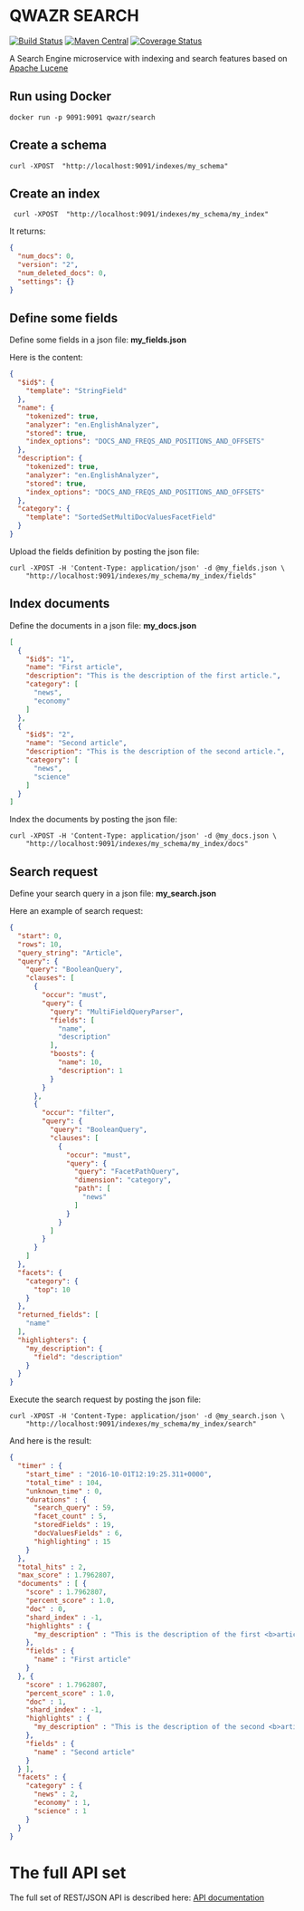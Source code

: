 QWAZR SEARCH
============

[![Build Status](https://travis-ci.org/qwazr/search.svg?branch=master)](https://travis-ci.org/qwazr/search)
[![Maven Central](https://maven-badges.herokuapp.com/maven-central/com.qwazr/qwazr-search/badge.svg)](https://maven-badges.herokuapp.com/maven-central/com.qwazr/qwazr-search)
[![Coverage Status](https://coveralls.io/repos/github/qwazr/search/badge.svg?branch=master)](https://coveralls.io/github/qwazr/search?branch=master)

A Search Engine microservice with indexing and search features based on
[Apache Lucene](https://lucene.apache.org/core/)

## Run using Docker

    docker run -p 9091:9091 qwazr/search
    

## Create a schema

    curl -XPOST  "http://localhost:9091/indexes/my_schema"

## Create an index

     curl -XPOST  "http://localhost:9091/indexes/my_schema/my_index"
  
It returns:

```json
{
  "num_docs": 0,
  "version": "2",
  "num_deleted_docs": 0,
  "settings": {}
}
```

## Define some fields

Define some fields in a json file: **my_fields.json**
 
Here is the content:

```json
{
  "$id$": {
    "template": "StringField"
  },
  "name": {
    "tokenized": true,
    "analyzer": "en.EnglishAnalyzer",
    "stored": true,
    "index_options": "DOCS_AND_FREQS_AND_POSITIONS_AND_OFFSETS"
  },
  "description": {
    "tokenized": true,
    "analyzer": "en.EnglishAnalyzer",
    "stored": true,
    "index_options": "DOCS_AND_FREQS_AND_POSITIONS_AND_OFFSETS"
  },
  "category": {
    "template": "SortedSetMultiDocValuesFacetField"
  }
}
```

Upload the fields definition by posting the json file:

    curl -XPOST -H 'Content-Type: application/json' -d @my_fields.json \
        "http://localhost:9091/indexes/my_schema/my_index/fields"
        
## Index documents

Define the documents in a json file: **my_docs.json**

```json
[
  {
    "$id$": "1",
    "name": "First article",
    "description": "This is the description of the first article.",
    "category": [
      "news",
      "economy"
    ]
  },
  {
    "$id$": "2",
    "name": "Second article",
    "description": "This is the description of the second article.",
    "category": [
      "news",
      "science"
    ]
  }
]
```

Index the documents by posting the json file:

    curl -XPOST -H 'Content-Type: application/json' -d @my_docs.json \
        "http://localhost:9091/indexes/my_schema/my_index/docs"
        
## Search request

Define your search query in a json file: **my_search.json**

Here an example of search request:

```json
{
  "start": 0,
  "rows": 10,
  "query_string": "Article",
  "query": {
    "query": "BooleanQuery",
    "clauses": [
      {
        "occur": "must",
        "query": {
          "query": "MultiFieldQueryParser",
          "fields": [
            "name",
            "description"
          ],
          "boosts": {
            "name": 10,
            "description": 1
          }
        }
      },
      {
        "occur": "filter",
        "query": {
          "query": "BooleanQuery",
          "clauses": [
            {
              "occur": "must",
              "query": {
                "query": "FacetPathQuery",
                "dimension": "category",
                "path": [
                  "news"
                ]
              }
            }
          ]
        }
      }
    ]
  },
  "facets": {
    "category": {
      "top": 10
    }
  },
  "returned_fields": [
    "name"
  ],
  "highlighters": {
    "my_description": {
      "field": "description"
    }
  }
}
```

Execute the search request by posting the json file:

    curl -XPOST -H 'Content-Type: application/json' -d @my_search.json \
        "http://localhost:9091/indexes/my_schema/my_index/search"
    
And here is the result:

```json
{
  "timer" : {
    "start_time" : "2016-10-01T12:19:25.311+0000",
    "total_time" : 104,
    "unknown_time" : 0,
    "durations" : {
      "search_query" : 59,
      "facet_count" : 5,
      "storedFields" : 19,
      "docValuesFields" : 6,
      "highlighting" : 15
    }
  },
  "total_hits" : 2,
  "max_score" : 1.7962807,
  "documents" : [ {
    "score" : 1.7962807,
    "percent_score" : 1.0,
    "doc" : 0,
    "shard_index" : -1,
    "highlights" : {
      "my_description" : "This is the description of the first <b>article</b>."
    },
    "fields" : {
      "name" : "First article"
    }
  }, {
    "score" : 1.7962807,
    "percent_score" : 1.0,
    "doc" : 1,
    "shard_index" : -1,
    "highlights" : {
      "my_description" : "This is the description of the second <b>article</b>."
    },
    "fields" : {
      "name" : "Second article"
    }
  } ],
  "facets" : {
    "category" : {
      "news" : 2,
      "economy" : 1,
      "science" : 1
    }
  }
}
```

# The full API set

The full set of REST/JSON API is described here:
[API documentation](https://www.qwazr.com/documentation/QWAZR/qwazr-search/src/doc/api/)